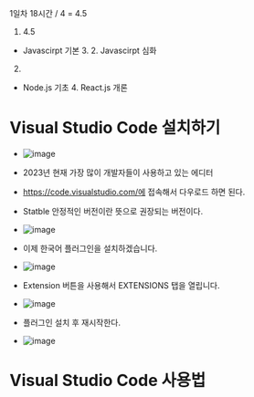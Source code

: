 1일차 18시간 / 4 = 4.5

1. 4.5
  * Javascirpt 기본 3. 2. Javascirpt 심화
2.   
  * Node.js 기초 4. React.js 개론







# Visual Studio Code 설치하기

* ![image](https://github.com/user-attachments/assets/57dca615-4c49-452b-8de5-5f4f980a63d2)
* 2023년 현재 가장 많이 개발자들이 사용하고 있는 에디터

* https://code.visualstudio.com/에 접속해서 다우로드 하면 된다.
* Statble 안정적인 버전이란 뜻으로 권장되는 버전이다.

* ![image](https://github.com/user-attachments/assets/f31bd359-522b-4580-a6b7-1d3c7c47e964)
* 이제 한국어 플러그인을 설치하겠습니다.
* ![image](https://github.com/user-attachments/assets/3dc3f348-adca-4cbc-8f0e-8682a0eb2460)
* Extension 버튼을 사용해서 EXTENSIONS 탭을 열립니다.
* ![image](https://github.com/user-attachments/assets/f874757b-7fe2-4926-89c6-c10c4fabb93d)
* 플러그인 설치 후 재시작한다.
* ![image](https://github.com/user-attachments/assets/350b6d25-55a1-4b76-b508-2cf8f7f70a9e)

# Visual Studio Code 사용법

  

